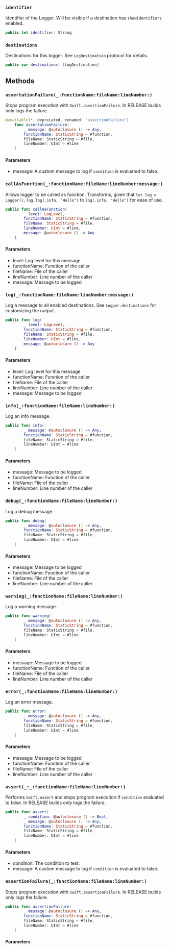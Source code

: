 
### `identifier`

Identifier of the Logger. Will be visible if a destination has `showIdentifiers` enabled.

``` swift
public let identifier: String
```

### `destinations`

Destinations for this logger.
See `LogDestination` protocol for details.

``` swift
public var destinations: [LogDestination]
```

## Methods

### `assertationFailure(_:functionName:fileName:lineNumber:)`

Stops program execution with `Swift.assertionFailure`. In RELEASE builds only
logs the failure.

``` swift
@available(*, deprecated, renamed: "assertionFailure")
    func assertationFailure(
        _ message: @autoclosure () -> Any,
        functionName: StaticString = #function,
        fileName: StaticString = #file,
        lineNumber: UInt = #line
    ) 
```

#### Parameters

  - message: A custom message to log if `condition` is evaluated to false.

### `callAsFunction(_:functionName:fileName:lineNumber:message:)`

Allows logger to be called as function.
Transforms, given that `let log = Logger()`, `log.log(.info, "Hello")` to `log(.info, "Hello")` for ease of use.

``` swift
public func callAsFunction(
        _ level: LogLevel,
        functionName: StaticString = #function,
        fileName: StaticString = #file,
        lineNumber: UInt = #line,
        message: @autoclosure () -> Any
    ) 
```

#### Parameters

  - level: Log level for this message
  - functionName: Function of the caller
  - fileName: File of the caller
  - lineNumber: Line number of the caller
  - message: Message to be logged

### `log(_:functionName:fileName:lineNumber:message:)`

Log a message to all enabled destinations.
See  `Logger.destinations` for customizing the output.

``` swift
public func log(
        _ level: LogLevel,
        functionName: StaticString = #function,
        fileName: StaticString = #file,
        lineNumber: UInt = #line,
        message: @autoclosure () -> Any
    ) 
```

#### Parameters

  - level: Log level for this message
  - functionName: Function of the caller
  - fileName: File of the caller
  - lineNumber: Line number of the caller
  - message: Message to be logged

### `info(_:functionName:fileName:lineNumber:)`

Log an info message.

``` swift
public func info(
        _ message: @autoclosure () -> Any,
        functionName: StaticString = #function,
        fileName: StaticString = #file,
        lineNumber: UInt = #line
    ) 
```

#### Parameters

  - message: Message to be logged
  - functionName: Function of the caller
  - fileName: File of the caller
  - lineNumber: Line number of the caller

### `debug(_:functionName:fileName:lineNumber:)`

Log a debug message.

``` swift
public func debug(
        _ message: @autoclosure () -> Any,
        functionName: StaticString = #function,
        fileName: StaticString = #file,
        lineNumber: UInt = #line
    ) 
```

#### Parameters

  - message: Message to be logged
  - functionName: Function of the caller
  - fileName: File of the caller
  - lineNumber: Line number of the caller

### `warning(_:functionName:fileName:lineNumber:)`

Log a warning message.

``` swift
public func warning(
        _ message: @autoclosure () -> Any,
        functionName: StaticString = #function,
        fileName: StaticString = #file,
        lineNumber: UInt = #line
    ) 
```

#### Parameters

  - message: Message to be logged
  - functionName: Function of the caller
  - fileName: File of the caller
  - lineNumber: Line number of the caller

### `error(_:functionName:fileName:lineNumber:)`

Log an error message.

``` swift
public func error(
        _ message: @autoclosure () -> Any,
        functionName: StaticString = #function,
        fileName: StaticString = #file,
        lineNumber: UInt = #line
    ) 
```

#### Parameters

  - message: Message to be logged
  - functionName: Function of the caller
  - fileName: File of the caller
  - lineNumber: Line number of the caller

### `assert(_:_:functionName:fileName:lineNumber:)`

Performs `Swift.assert` and stops program execution if `condition` evaluated to false. In RELEASE builds only
logs the failure.

``` swift
public func assert(
        _ condition: @autoclosure () -> Bool,
        _ message: @autoclosure () -> Any,
        functionName: StaticString = #function,
        fileName: StaticString = #file,
        lineNumber: UInt = #line
    ) 
```

#### Parameters

  - condition: The condition to test.
  - message: A custom message to log if `condition` is evaluated to false.

### `assertionFailure(_:functionName:fileName:lineNumber:)`

Stops program execution with `Swift.assertionFailure`. In RELEASE builds only
logs the failure.

``` swift
public func assertionFailure(
        _ message: @autoclosure () -> Any,
        functionName: StaticString = #function,
        fileName: StaticString = #file,
        lineNumber: UInt = #line
    ) 
```

#### Parameters

